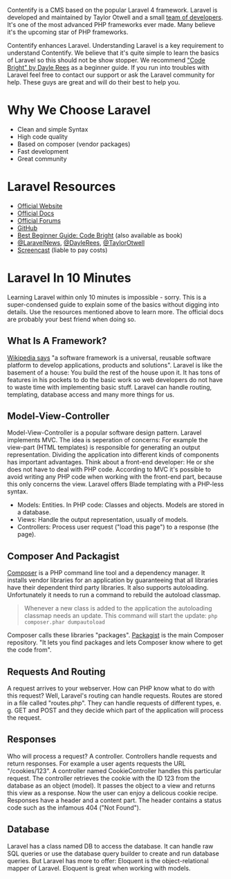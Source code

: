 Contentify is a CMS based on the popular Laravel 4 framework. Laravel is developed and maintained by Taylor Otwell and a small [team of developers](http://laravel.com/docs/introduction#development-team). It's one of the most advanced PHP frameworks ever made. Many believe it's the upcoming star of PHP frameworks.

Contentify enhances Laravel. Understanding Laravel is a key requirement to understand Contentify. We believe that it's quite simple to learn the basics of Laravel so this should not be show stopper. We recommend ["Code Bright" by Dayle Rees](http://daylerees.com/codebright/codebright) as a beginner guide. If you run into troubles with Laravel feel free to contact our support or ask the Laravel community for help. These guys are great and will do their best to help you.

# Why We Choose Laravel

* Clean and simple Syntax
* High code quality
* Based on composer (vendor packages)
* Fast development
* Great community

# Laravel Resources

* [Official Website](http://laravel.com/)
* [Official Docs](http://laravel.com/docs)
* [Official Forums](http://laravel.io/forum)
* [GitHub](https://github.com/laravel/laravel)
* [Best Beginner Guide: Code Bright](http://daylerees.com/codebright/codebright) (also available as book)
* [@LaravelNews](https://twitter.com/laravelnews), [@DayleRees](https://twitter.com/daylerees), [@TaylorOtwell](https://twitter.com/taylorotwell)
* [Screencast](https://laracasts.com/) (liable to pay costs)

# Laravel In 10 Minutes

Learning Laravel within only 10 minutes is impossible - sorry. This is a super-condensed guide to explain some of the basics without digging into details. Use the resources mentioned above to learn more. The official docs are probably your best friend when doing so.

## What Is A Framework?

[Wikipedia says](http://en.wikipedia.org/wiki/Software_framework) "a software framework is a universal, reusable software platform to develop applications, products and solutions". Laravel is like the basement of a house: You build the rest of the house upon it. It has tons of features in his pockets to do the basic work so web developers do not have to waste time with implementing basic stuff. Laravel can handle routing, templating, database access and many more things for us.

## Model-View-Controller

Model-View-Controller is a popular software design pattern. Laravel implements MVC. The idea is seperation of concerns: For example the view-part (HTML templates) is responsible for generating an output representation. Dividing the application into different kinds of components has important advantages. Think about a front-end developer: He or she does not have to deal with PHP code. According to MVC it's possible to avoid writing any PHP code when working with the front-end part, because this only concerns the view. Laravel offers Blade templating with a PHP-less syntax.

* Models: Entities. In PHP code: Classes and objects. Models are stored in a database.
* Views: Handle the output representation, usually of models.
* Controllers: Process user request ("load this page") to a response (the page).

## Composer And Packagist

[Composer](https://getcomposer.org/) is a PHP command line tool and a dependency manager. It installs vendor libraries for an application by guaranteeing that all libraries have their dependent third party libraries. It also supports autoloading. Unfortunately it needs to run a command to rebuild the autoload classmap.

> Whenever a new class is added to the application the autoloading classmap needs an update. This command will start the update: `php composer.phar dumpautoload`

Composer calls these libraries "packages". [Packagist](https://packagist.org/) is the main Composer repository. "It lets you find packages and lets Composer know where to get the code from".

## Requests And Routing

A request arrives to your webserver. How can PHP know what to do with this request? Well, Laravel's routing can handle requests. Routes are stored in a file called "routes.php". They can handle requests of different types, e. g. GET and POST and they decide which part of the application will process the request.

## Responses

Who will process a request? A controller. Controllers handle requests and return responses. For example a user agents requests the URL "/cookies/123". A controller named CookieController handles this particular request. The controller retrieves the cookie with the ID 123 from the database as an object (model). It passes the object to a view and returns this view as a response. Now the user can enjoy a delicous cookie recipe. Responses have a header and a content part. The header contains a status code such as the infamous 404 ("Not Found").

## Database

Laravel has a class named DB to access the database. It can handle raw SQL queries or use the database query builder to create and run database queries. But Laravel has more to offer: Eloquent is the object-relational mapper of Laravel. Eloquent is great when working with models.